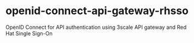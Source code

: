 # openid-connect-api-gateway-rhsso
OpenID Connect for API authentication using 3scale API gateway and Red Hat Single Sign-On
